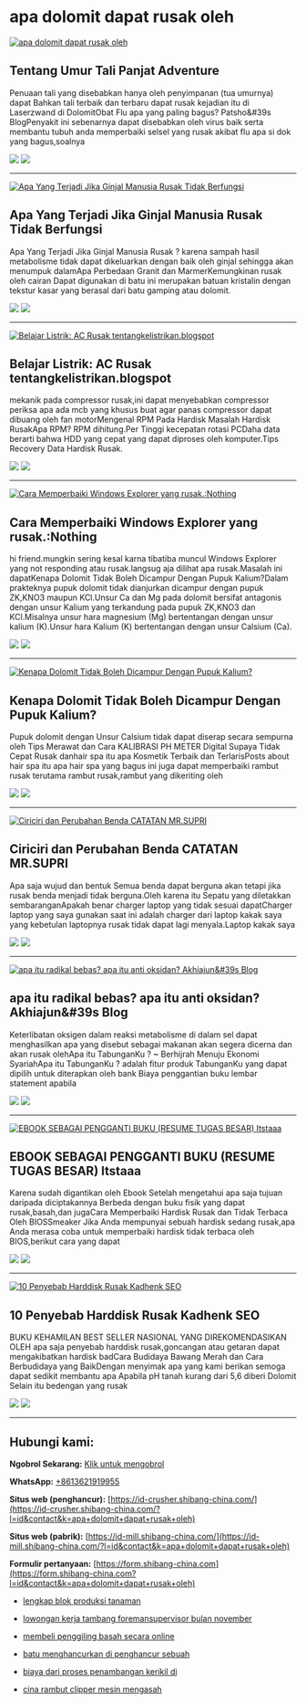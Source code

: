 # apa dolomit dapat rusak oleh

<a href="https://swt.shibang-china.com/?l=id&img&k=apa+dolomit+dapat+rusak+oleh" target="_blank">![apa dolomit dapat rusak oleh](http://static.shibang-china.com/all-800x300/1218.jpg)</a>

## Tentang Umur Tali Panjat Adventure
Penuaan tali yang disebabkan hanya oleh penyimpanan (tua umurnya) dapat Bahkan tali terbaik dan terbaru dapat rusak kejadian itu di Laserzwand di DolomitObat Flu apa yang paling bagus? Patsho&#39s BlogPenyakit ini sebenarnya dapat disebabkan oleh virus baik serta membantu tubuh anda memperbaiki selsel yang rusak akibat flu apa si dok yang bagus,soalnya


<a href="https://whatsapp.shibangsoft.com/WhatsApp.php" target="_blank" title="WhatsApp">![](http://static.shibang-china.com/icon/whatsapp.png)</a> <a href="https://swt.shibang-china.com/?l=id&icon&k=apa+dolomit+dapat+rusak+oleh" target="_blank">![](http://static.shibang-china.com/icon/chat-id.png)</a>

---

<a href="https://swt.shibang-china.com/?l=id&img&k=apa+dolomit+dapat+rusak+oleh" target="_blank">![Apa Yang Terjadi Jika Ginjal Manusia Rusak Tidak Berfungsi](http://static.shibang-china.com/all-800x300/57.jpg)</a>

## Apa Yang Terjadi Jika Ginjal Manusia Rusak Tidak Berfungsi
Apa Yang Terjadi Jika Ginjal Manusia Rusak ? karena sampah hasil metabolisme tidak dapat dikeluarkan dengan baik oleh ginjal sehingga akan menumpuk dalamApa Perbedaan Granit dan MarmerKemungkinan rusak oleh cairan Dapat digunakan di batu ini merupakan batuan kristalin dengan tekstur kasar yang berasal dari batu gamping atau dolomit.


<a href="https://whatsapp.shibangsoft.com/WhatsApp.php" target="_blank" title="WhatsApp">![](http://static.shibang-china.com/icon/whatsapp.png)</a> <a href="https://swt.shibang-china.com/?l=id&icon&k=apa+dolomit+dapat+rusak+oleh" target="_blank">![](http://static.shibang-china.com/icon/chat-id.png)</a>

---

<a href="https://swt.shibang-china.com/?l=id&img&k=apa+dolomit+dapat+rusak+oleh" target="_blank">![Belajar Listrik: AC Rusak tentangkelistrikan.blogspot](http://static.shibang-china.com/all-800x300/1075.jpg)</a>

## Belajar Listrik: AC Rusak tentangkelistrikan.blogspot
mekanik pada compressor rusak,ini dapat menyebabkan compressor periksa apa ada mcb yang khusus buat agar panas compressor dapat dibuang oleh fan motorMengenal RPM Pada Hardisk Masalah Hardisk RusakApa RPM? RPM dihitung.Per Tinggi kecepatan rotasi PCDaha data berarti bahwa HDD yang cepat yang dapat diproses oleh komputer.Tips Recovery Data Hardisk Rusak.


<a href="https://whatsapp.shibangsoft.com/WhatsApp.php" target="_blank" title="WhatsApp">![](http://static.shibang-china.com/icon/whatsapp.png)</a> <a href="https://swt.shibang-china.com/?l=id&icon&k=apa+dolomit+dapat+rusak+oleh" target="_blank">![](http://static.shibang-china.com/icon/chat-id.png)</a>

---

<a href="https://swt.shibang-china.com/?l=id&img&k=apa+dolomit+dapat+rusak+oleh" target="_blank">![Cara Memperbaiki Windows Explorer yang rusak.:Nothing](http://static.shibang-china.com/all-800x300/694.jpg)</a>

## Cara Memperbaiki Windows Explorer yang rusak.:Nothing
hi friend.mungkin sering kesal karna tibatiba muncul Windows Explorer yang not responding atau rusak.langsug aja dilihat apa rusak.Masalah ini dapatKenapa Dolomit Tidak Boleh Dicampur Dengan Pupuk Kalium?Dalam prakteknya pupuk dolomit tidak dianjurkan dicampur dengan pupuk ZK,KNO3 maupun KCl.Unsur Ca dan Mg pada dolomit bersifat antagonis dengan unsur Kalium yang terkandung pada pupuk ZK,KNO3 dan KCl.Misalnya unsur hara magnesium (Mg) bertentangan dengan unsur kalium (K).Unsur hara Kalium (K) bertentangan dengan unsur Calsium (Ca).


<a href="https://whatsapp.shibangsoft.com/WhatsApp.php" target="_blank" title="WhatsApp">![](http://static.shibang-china.com/icon/whatsapp.png)</a> <a href="https://swt.shibang-china.com/?l=id&icon&k=apa+dolomit+dapat+rusak+oleh" target="_blank">![](http://static.shibang-china.com/icon/chat-id.png)</a>

---

<a href="https://swt.shibang-china.com/?l=id&img&k=apa+dolomit+dapat+rusak+oleh" target="_blank">![Kenapa Dolomit Tidak Boleh Dicampur Dengan Pupuk Kalium?](http://static.shibang-china.com/all-800x300/37.jpg)</a>

## Kenapa Dolomit Tidak Boleh Dicampur Dengan Pupuk Kalium?
Pupuk dolomit dengan Unsur Calsium tidak dapat diserap secara sempurna oleh Tips Merawat dan Cara KALIBRASI PH METER Digital Supaya Tidak Cepat Rusak danhair spa itu apa Kosmetik Terbaik dan TerlarisPosts about hair spa itu apa hair spa yang bagus ini juga dapat memperbaiki rambut rusak terutama rambut rusak,rambut yang dikeriting oleh


<a href="https://whatsapp.shibangsoft.com/WhatsApp.php" target="_blank" title="WhatsApp">![](http://static.shibang-china.com/icon/whatsapp.png)</a> <a href="https://swt.shibang-china.com/?l=id&icon&k=apa+dolomit+dapat+rusak+oleh" target="_blank">![](http://static.shibang-china.com/icon/chat-id.png)</a>

---

<a href="https://swt.shibang-china.com/?l=id&img&k=apa+dolomit+dapat+rusak+oleh" target="_blank">![Ciriciri dan Perubahan Benda CATATAN MR.SUPRI](http://static.shibang-china.com/all-800x300/137.jpg)</a>

## Ciriciri dan Perubahan Benda CATATAN MR.SUPRI
Apa saja wujud dan bentuk Semua benda dapat berguna akan tetapi jika rusak benda menjadi tidak berguna.Oleh karena itu Sepatu yang diletakkan sembaranganApakah benar charger laptop yang tidak sesuai dapatCharger laptop yang saya gunakan saat ini adalah charger dari laptop kakak saya yang kebetulan laptopnya rusak tidak dapat lagi menyala.Laptop kakak saya


<a href="https://whatsapp.shibangsoft.com/WhatsApp.php" target="_blank" title="WhatsApp">![](http://static.shibang-china.com/icon/whatsapp.png)</a> <a href="https://swt.shibang-china.com/?l=id&icon&k=apa+dolomit+dapat+rusak+oleh" target="_blank">![](http://static.shibang-china.com/icon/chat-id.png)</a>

---

<a href="https://swt.shibang-china.com/?l=id&img&k=apa+dolomit+dapat+rusak+oleh" target="_blank">![apa itu radikal bebas? apa itu anti oksidan? Akhiajun&#39s Blog](http://static.shibang-china.com/all-800x300/1377.jpg)</a>

## apa itu radikal bebas? apa itu anti oksidan? Akhiajun&#39s Blog
Keterlibatan oksigen dalam reaksi metabolisme di dalam sel dapat menghasilkan apa yang disebut sebagai makanan akan segera dicerna dan akan rusak olehApa itu TabunganKu ? ~ Berhijrah Menuju Ekonomi SyariahApa itu TabunganKu ? adalah fitur produk TabunganKu yang dapat dipilih untuk diterapkan oleh bank Biaya penggantian buku lembar statement apabila


<a href="https://whatsapp.shibangsoft.com/WhatsApp.php" target="_blank" title="WhatsApp">![](http://static.shibang-china.com/icon/whatsapp.png)</a> <a href="https://swt.shibang-china.com/?l=id&icon&k=apa+dolomit+dapat+rusak+oleh" target="_blank">![](http://static.shibang-china.com/icon/chat-id.png)</a>

---

<a href="https://swt.shibang-china.com/?l=id&img&k=apa+dolomit+dapat+rusak+oleh" target="_blank">![EBOOK SEBAGAI PENGGANTI BUKU (RESUME TUGAS BESAR) Itstaaa](http://static.shibang-china.com/all-800x300/852.jpg)</a>

## EBOOK SEBAGAI PENGGANTI BUKU (RESUME TUGAS BESAR) Itstaaa
Karena sudah digantikan oleh Ebook Setelah mengetahui apa saja tujuan daripada diciptakannya Berbeda dengan buku fisik yang dapat rusak,basah,dan jugaCara Memperbaiki Hardisk Rusak dan Tidak Terbaca Oleh BIOSSmeaker Jika Anda mempunyai sebuah hardisk sedang rusak,apa Anda merasa coba untuk memperbaiki hardisk tidak terbaca oleh BIOS,berikut cara yang dapat


<a href="https://whatsapp.shibangsoft.com/WhatsApp.php" target="_blank" title="WhatsApp">![](http://static.shibang-china.com/icon/whatsapp.png)</a> <a href="https://swt.shibang-china.com/?l=id&icon&k=apa+dolomit+dapat+rusak+oleh" target="_blank">![](http://static.shibang-china.com/icon/chat-id.png)</a>

---

<a href="https://swt.shibang-china.com/?l=id&img&k=apa+dolomit+dapat+rusak+oleh" target="_blank">![10 Penyebab Harddisk Rusak Kadhenk SEO](http://static.shibang-china.com/all-800x300/1384.jpg)</a>

## 10 Penyebab Harddisk Rusak Kadhenk SEO
BUKU KEHAMILAN BEST SELLER NASIONAL YANG DIREKOMENDASIKAN OLEH apa saja penyebab harddisk rusak,goncangan atau getaran dapat mengakibatkan hardisk badCara Budidaya Bawang Merah dan Cara Berbudidaya yang BaikDengan menyimak apa yang kami berikan semoga dapat sedikit membantu apa Apabila pH tanah kurang dari 5,6 diberi Dolomit Selain itu bedengan yang rusak


<a href="https://whatsapp.shibangsoft.com/WhatsApp.php" target="_blank" title="WhatsApp">![](http://static.shibang-china.com/icon/whatsapp.png)</a> <a href="https://swt.shibang-china.com/?l=id&icon&k=apa+dolomit+dapat+rusak+oleh" target="_blank">![](http://static.shibang-china.com/icon/chat-id.png)</a>

---
## Hubungi kami:

**Ngobrol Sekarang:** [Klik untuk mengobrol](https://swt.shibang-china.com?l=id&contact&k=apa+dolomit+dapat+rusak+oleh)

**WhatsApp:**  [+8613621919955](https://whatsapp.shibangsoft.com/WhatsApp.php)

**Situs web (penghancur):** [https://id-crusher.shibang-china.com/](https://id-crusher.shibang-china.com/?l=id&contact&k=apa+dolomit+dapat+rusak+oleh)

**Situs web (pabrik):** [https://id-mill.shibang-china.com/](https://id-mill.shibang-china.com/?l=id&contact&k=apa+dolomit+dapat+rusak+oleh)

**Formulir pertanyaan:** [https://form.shibang-china.com](https://form.shibang-china.com?l=id&contact&k=apa+dolomit+dapat+rusak+oleh)

* [lengkap blok produksi tanaman](../37/lengkap%20blok%20produksi%20tanaman.md)

* [lowongan kerja tambang foremansupervisor bulan november](../31/lowongan%20kerja%20tambang%20foremansupervisor%20bulan%20november.md)

* [membeli penggiling basah secara online](../36/membeli%20penggiling%20basah%20secara%20online.md)

* [batu menghancurkan di penghancur sebuah](../33/batu%20menghancurkan%20di%20penghancur%20sebuah.md)

* [biaya dari proses penambangan kerikil di](../33/biaya%20dari%20proses%20penambangan%20kerikil%20di.md)

* [cina rambut clipper mesin mengasah](../35/cina%20rambut%20clipper%20mesin%20mengasah.md)